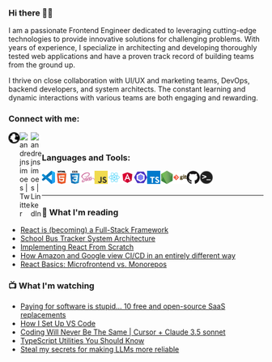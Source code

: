 ### Hi there 🙂👋
I am a passionate Frontend Engineer dedicated to leveraging cutting-edge technologies to provide innovative solutions for challenging problems. With years of experience, I specialize in architecting and developing thoroughly tested web applications and have a proven track record of building teams from the ground up.

I thrive on close collaboration with UI/UX and marketing teams, DevOps, backend developers, and system architects. The constant learning and dynamic interactions with various teams are both engaging and rewarding.

### Connect with me:

[<img align="left" alt="teklinks.andrejnsimoes.com" width="22px" src="https://raw.githubusercontent.com/iconic/open-iconic/master/svg/globe.svg" />][website]
[<img align="left" alt="andrejnsimoes | Twitter" width="22px" src="https://cdn.jsdelivr.net/npm/simple-icons@v3/icons/twitter.svg" />][twitter]
[<img align="left" alt="andrejnsimoes | LinkedIn" width="22px" src="https://cdn.jsdelivr.net/npm/simple-icons@v3/icons/linkedin.svg" />][linkedin]

<br />

### Languages and Tools:

<img align="left" alt="Visual Studio Code" width="26px" src="https://raw.githubusercontent.com/github/explore/80688e429a7d4ef2fca1e82350fe8e3517d3494d/topics/visual-studio-code/visual-studio-code.png" />
<img align="left" alt="HTML5" width="26px" src="https://raw.githubusercontent.com/github/explore/80688e429a7d4ef2fca1e82350fe8e3517d3494d/topics/html/html.png" />
<img align="left" alt="CSS3" width="26px" src="https://raw.githubusercontent.com/github/explore/80688e429a7d4ef2fca1e82350fe8e3517d3494d/topics/css/css.png" />
<img align="left" alt="Sass" width="26px" src="https://raw.githubusercontent.com/github/explore/80688e429a7d4ef2fca1e82350fe8e3517d3494d/topics/sass/sass.png" />
<img align="left" alt="JavaScript" width="26px" src="https://raw.githubusercontent.com/github/explore/80688e429a7d4ef2fca1e82350fe8e3517d3494d/topics/javascript/javascript.png" />
<img align="left" alt="React" width="26px" src="https://raw.githubusercontent.com/github/explore/80688e429a7d4ef2fca1e82350fe8e3517d3494d/topics/react/react.png" />
<img align="left" alt="Angular" width="26px" src="https://raw.githubusercontent.com/github/explore/80688e429a7d4ef2fca1e82350fe8e3517d3494d/topics/angular/angular.png" />
<img align="left" alt="eslint" width="26px" src="https://raw.githubusercontent.com/github/explore/80688e429a7d4ef2fca1e82350fe8e3517d3494d/topics/eslint/eslint.png" />
<img align="left" alt="typescript" width="26px" src="https://raw.githubusercontent.com/github/explore/80688e429a7d4ef2fca1e82350fe8e3517d3494d/topics/typescript/typescript.png" />
<img align="left" alt="Node.js" width="26px" src="https://raw.githubusercontent.com/github/explore/80688e429a7d4ef2fca1e82350fe8e3517d3494d/topics/nodejs/nodejs.png" />
<img align="left" alt="Git" width="26px" src="https://raw.githubusercontent.com/github/explore/80688e429a7d4ef2fca1e82350fe8e3517d3494d/topics/git/git.png" />
<img align="left" alt="GitHub" width="26px" src="https://raw.githubusercontent.com/github/explore/78df643247d429f6cc873026c0622819ad797942/topics/github/github.png" />
<img align="left" alt="Terminal" width="26px" src="https://raw.githubusercontent.com/github/explore/80688e429a7d4ef2fca1e82350fe8e3517d3494d/topics/terminal/terminal.png" />

<br />
<br />

---

### 📕 What I'm reading

<!-- BLOG-POST-LIST:START -->
- [React is &lpar;becoming&rpar; a Full-Stack Framework](https://teklinks.andrejnsimoes.com/2024/08/react-is-becoming-full-stack-framework.html)
- [School Bus Tracker System Architecture](https://teklinks.andrejnsimoes.com/2024/08/school-bus-tracker-system-architecture.html)
- [Implementing React From Scratch](https://teklinks.andrejnsimoes.com/2024/08/implementing-react-from-scratch.html)
- [How Amazon and Google view CI/CD in an entirely different way](https://teklinks.andrejnsimoes.com/2024/08/how-amazon-and-google-view-cicd-in.html)
- [React Basics: Microfrontend vs. Monorepos](https://teklinks.andrejnsimoes.com/2024/08/react-basics-microfrontend-vs-monorepos.html)
<!-- BLOG-POST-LIST:END -->

### 📺 What I'm watching

<!-- YOUTUBE:START -->
- [Paying for software is stupid… 10 free and open-source SaaS replacements](https://www.youtube.com/watch?v=e5dhaQm_J6U)
- [How I Set Up VS Code](https://www.youtube.com/watch?v=85q9FTdVyJs)
- [Coding Will Never Be The Same | Cursor + Claude 3.5 sonnet](https://www.youtube.com/watch?v=Ew0azr1FfGY)
- [TypeScript Utilities You Should Know](https://www.youtube.com/watch?v=EjE2ykmwzbk)
- [Steal my secrets for making LLMs more reliable](https://www.youtube.com/watch?v=oblqGaOy_qI)
<!-- YOUTUBE:END -->


[website]: https://teklinks.andrejnsimoes.com
[twitter]: https://twitter.com/andrejnsimoes
[linkedin]: https://linkedin.com/in/andrejnsimoes
